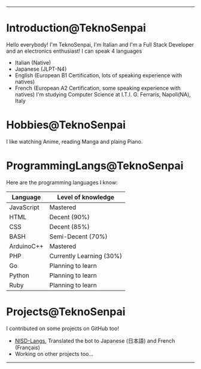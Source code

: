 ***
# Introduction@TeknoSenpai
Hello everybody! 
I'm TeknoSenpai, I'm Italian and I'm a Full Stack Developer and an electronics enthusiast!
I can speak 4 languages
- Italian (Native)
- Japanese (JLPT-N4)
- English (European B1 Certification, lots of speaking experience with natives)
- French (European A2 Certification, some speaking experience with natives)
I'm studying Computer Science at I.T.I. G. Ferraris, Napoli(NA), Italy

# Hobbies@TeknoSenpai
I like watching Anime, reading Manga and plaing Piano.

# ProgrammingLangs@TeknoSenpai
Here are the programming languages I know:

| Language                            | Level of knowledge                                                                                                       |
|-------------------------------------|--------------------------------------------------------------------------------------------------------------------------|
| JavaScript                          | Mastered                                                                                                                 |
| HTML                                | Decent (90%)                                                                                                             |
| CSS                                 | Decent (85%)                                                                                                             |
| BASH                                | Semi-Decent (70%)                                                                                                        |
| ArduinoC++                          | Mastered                                                                                                                 |
| PHP                                 | Currently Learning (30%)                                                                                                 |
| Go                                  | Planning to learn                                                                                                        |
| Python                              | Planning to learn                                                                                                        |
| Ruby                                | Planning to learn                                                                                                        |

# Projects@TeknoSenpai
I contributed on some projects on GitHub too!
- [NISD-Langs](https://github.com/Polliog/NISD-Langs), Translated the bot to Japanese (日本語) and French (Français)
- Working on other projects too...

***
